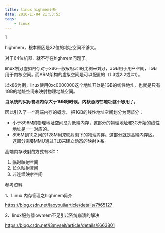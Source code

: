 ```yaml
---
title: linux highmem分析
date: 2016-11-04 21:53:53
tags:
	- linux
---
```

1

highmem，根本原因是32位的地址空间不够大。

对于64位机器，就不存在highmem问题了。



linux划分虚拟内存对于x86一般按照3:1的比例来划分，3GB用于用户空间，1GB用于内核空间。而ARM架构的虚拟空间是可以配置的（1:3或2:2或3:1）。

以x86为例，linux使用0xc0000000这个地址开始是1GB的线性地址，也就是只有1GB的地址空间来映射物理地址空间。

**当系统的实际物理内存大于1GB的时候，内核态线性地址就不够用了。**

因此引入了一个高端内存的概念。
把1GB的线性地址空间划分为两部分：

* 小于896M的物理地址空间成为低端内存，这部分的物理地址和3G开始的线性地址是一一对应的。
* 896M到1G之间的128M用来映射剩下的物理内存。这部分就是高端内存区。这部分需要MMU通过TLB来建立动态的映射关系。

高端内存映射的方式有3种：
1. 临时映射空间
2. 长久映射空间
3. 非连续映射空间



参考资料

1、Linux 内存管理之highmem简介

https://blog.csdn.net/laoyouji/article/details/7965127

2、linux服务器lowmem不足引起系统崩溃的解决

https://blog.csdn.net/i3myself/article/details/8663801